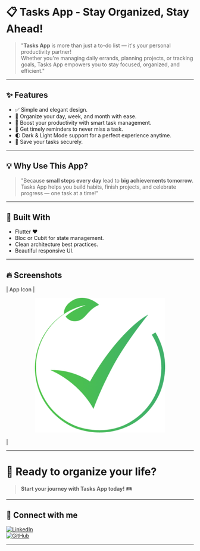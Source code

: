 # 📋 Tasks App - Stay Organized, Stay Ahead!

> "**Tasks App** is more than just a to-do list — it's your personal productivity partner!  
> Whether you're managing daily errands, planning projects, or tracking goals, Tasks App empowers you to stay focused, organized, and efficient."

---

## ✨ Features
- ✅ Simple and elegant design.
- 📅 Organize your day, week, and month with ease.
- 🚀 Boost your productivity with smart task management.
- 🔔 Get timely reminders to never miss a task.
- 🌓 Dark & Light Mode support for a perfect experience anytime.
- 💾 Save your tasks securely.

---

## 💡 Why Use This App?
> "Because **small steps every day** lead to **big achievements tomorrow**.  
> Tasks App helps you build habits, finish projects, and celebrate progress — one task at a time!"

---

## 🚀 Built With
- Flutter ❤️
- Bloc or Cubit for state management.
- Clean architecture best practices.
- Beautiful responsive UI.

---

## 🔥 Screenshots


| App Icon
|<p align="center">
  <img src="assets\images\right_icon_splash.png" width="350" alt="Home Screen">
  <br>
  
</p> |

---

# 🌟 Ready to organize your life?  
> **Start your journey with Tasks App today!** 🛤️

---

## 📣 Connect with me
[![LinkedIn](https://img.shields.io/badge/LinkedIn-Connect-blue?style=for-the-badge&logo=linkedin)]([your-linkedin-url](https://www.linkedin.com/in/muhamed-ali-shaltoot/))  
[![GitHub](https://img.shields.io/badge/GitHub-Follow-black?style=for-the-badge&logo=github)]([your-github-profile-url](https://github.com/MohamedAliShaltoot))

---



















































